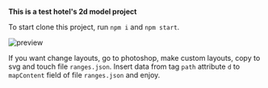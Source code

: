 **This is a test hotel's 2d model project**

To start clone this project, run `npm i` and `npm start`.

![preview](./preview.gif)

If you want change layouts, go to photoshop, make custom layouts, copy to svg and touch file `ranges.json`. Insert data from tag `path` attribute `d` to `mapContent` field of file `ranges.json` and enjoy.
